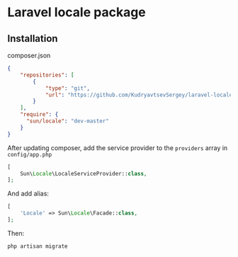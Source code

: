 # Laravel locale package

## Installation

composer.json

```json
{
    "repositories": [
        {
            "type": "git",
            "url": "https://github.com/KudryavtsevSergey/laravel-locale.git"
        }
    ],
    "require": {
      "sun/locale": "dev-master"
    }
}
```

After updating composer, add the service provider to the ```providers``` array in ```config/app.php```

```php
[
    Sun\Locale\LocaleServiceProvider::class,
];
```

And add alias:

```php
[
    'Locale' => Sun\Locale\Facade::class,
];
```

Then:

```shell script
php artisan migrate
```
